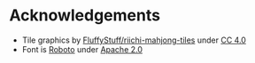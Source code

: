 # Acknowledgements

* Tile graphics by [FluffyStuff/riichi-mahjong-tiles](https://github.com/FluffyStuff/riichi-mahjong-tiles) under [CC 4.0](https://creativecommons.org/licenses/by/4.0/)
* Font is [Roboto](https://fonts.google.com/specimen/Roboto) under [Apache 2.0](http://www.apache.org/licenses/LICENSE-2.0)
